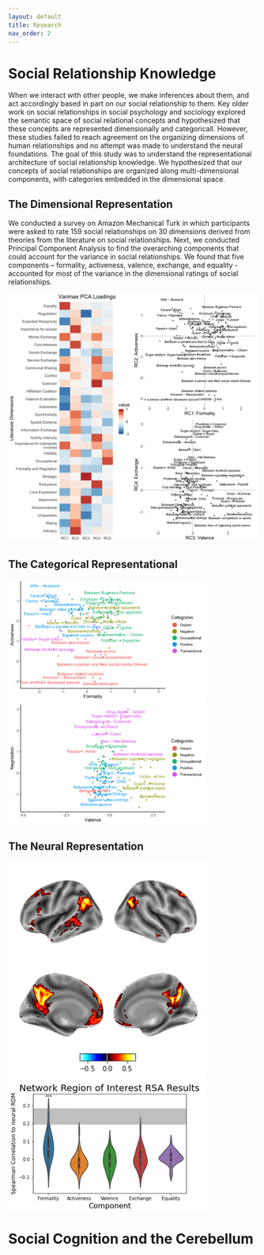 ```yaml
---
layout: default
title: Research
nav_order: 2
---
```


# Social Relationship Knowledge

When we interact with other people, we make inferences about them, and act accordingly based in part on our social relationship to them. Key older work on social relationships in social psychology and sociology explored the semantic space of social relational concepts and hypothesized that these concepts are represented dimensionally and categoricall. However, these studies failed to reach agreement on the organizing dimensions of human relationships and no attempt was made to understand the neural foundations. The goal of this study was to understand the representational architecture of social relationship knowledge. We hypothesized that our concepts of social relationships are organized along multi-dimensional components, with categories embedded in the dimensional space.

## The Dimensional Representation
We conducted a survey on Amazon Mechanical Turk in which participants were asked to rate 159 social relationships on 30 dimensions derived from theories from the literature on social relationships. Next, we conducted Principal Component Analysis to find the overarching components that could account for the variance in social relationships. We found that five components – formality, activeness, valence, exchange, and equality - accounted for most of the variance in the dimensional ratings of social relationships. 

<img src="/assets/images/srk_behavioral_summary.png" alt="drawing" width="600"/>


## The Categorical Representational

<img src="/assets/images/pca_5pc_12_scatter_kmeans.png" alt="drawing" width="400"/>

<img src="/assets/images/pca_5pc_34_scatter_kmeans.png" alt="drawing" width="400"/>

## The Neural Representation


<img src="/assets/images/relb_map_sm_thr_surf.png" alt="drawing" width="400"/>

<img src="/assets/images/roi_subject-level_violinplot.png" alt="drawing" width="400"/>

# Social Cognition and the Cerebellum
